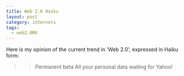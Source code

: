 ```yaml
---
title: Web 2.0 Haiku
layout: post
category: internets
tags:
  - web2.0MG
---
```

Here is my opinion of the current trend in ‘Web 2.0′; expressed in Haiku form:

>> Permanent beta
>> All your personal data
>> waiting for Yahoo!